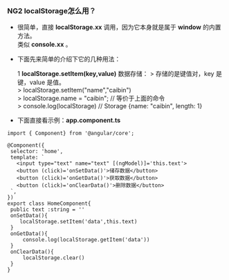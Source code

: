### NG2 localStorage怎么用？

* 很简单，直接 **localStorage.xx** 调用，因为它本身就是属于 **window** 的内置方法。   
 类似 **console.xx** 。

* 下面先来简单的介绍下它的几种用法：  

    1  **localStorage.setItem(key,value)** 数据存储：
        >   存储的是键值对，key 是键，value 是值。   
        >   localStorage.setItem("name","caibin")    
        >   localStorage.name = "caibin";   // 等价于上面的命令   
        >   console.log(localStorage)       // Storage {name: "caibin", length: 1}


* 下面直接看示例：**app.component.ts**

 ```
import { Component} from '@angular/core';

@Component({
  selector: 'home',
  template: `
    <input type="text" name="text" [(ngModel)]='this.text'>
    <button (click)='onSetData()'>储存数据</button>
    <button (click)='onGetData()'>获取数据</button>
    <button (click)='onClearData()'>删除数据</button>
  `,
})
export class HomeComponent{
  public text :string = ''
  onSetData(){
     localStorage.setItem('data',this.text)
  }
  onGetData(){
      console.log(localStorage.getItem('data'))
  }
  onClearData(){
      localStorage.clear()
  }
}

 ```







